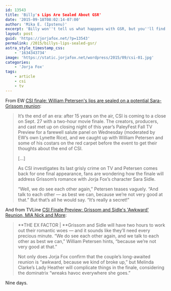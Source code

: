 ```yaml
---
id: 13543
title: 'Billy's Lips Are Sealed About GSR'
date: '2015-09-18T08:02:14-07:00'
author: 'Mika E. (Ipstenu)'
excerpt: 'Billy won''t tell us what happens with GSR, but you''ll find out on the 27th!'
layout: post
guid: 'https://jorjafox.net/?p=13543'
permalink: /2015/billys-lips-sealed-gsr/
astra_style_timestamp_css:
    - '1634343734'
image: 'https://static.jorjafox.net/wordpress/2015/09/csi-01.jpg'
categories:
    - 'Jorja Fox'
tags:
    - article
    - csi
    - tv
---
```


From EW <a href="http://www.ew.com/article/2015/09/17/william-petersen-csi-finale-sara-grissom">CSI finale: William Petersen's lips are sealed on a potential Sara-Grissom reunion</a>:

<blockquote>It’s the end of an era: after 15 years on the air, CSI is coming to a close on Sept. 27 with a two-hour movie finale. The creators, producers, and cast met up on closing night of this year’s PaleyFest Fall TV Preview for a farewell salute panel on Wednesday (moderated by EW’s own Lynette Rice), and we caught up with William Petersen and some of his costars on the red carpet before the event to get their thoughts about the end of CSI.

[...]

As CSI investigates its last grisly crime on TV and Petersen comes back for one final appearance, fans are wondering how the finale will address Grissom’s romance with Jorja Fox’s character Sara Sidle.

“Well, we do see each other again,” Petersen teases vaguely. “And talk to each other — as best we can, because we’re not very good at that.” But that’s all he would say. “It’s really a secret!”</blockquote>

And from TVLine <a href="http://tvline.com/2015/09/17/csi-series-finale-spoilers-grissom-sidle-relationship/">CSI Finale Preview: Grissom and Sidle's 'Awkward' Reunion, MIA Nick and More</a>:

> **THE EX FACTOR | **Grissom and Sidle will have two hours to work out their romantic woes — and it sounds like they’ll need every precious minute. “We do see each other again, and we talk to each other as best we can,” William Petersen hints, “because we’re not very good at that.”
>
> Not only does Jorja Fox confirm that the couple’s long-awaited reunion is “awkward, because we kind of broke up,” but Melinda Clarke’s Lady Heather will complicate things in the finale, considering the dominatrix “wreaks havoc everywhere she goes.”

Nine days.
